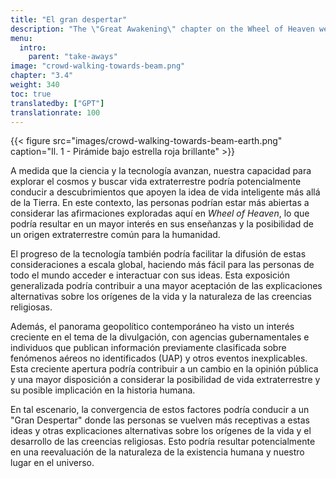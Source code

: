 ```yaml
---
title: "El gran despertar"
description: "The \"Great Awakening\" chapter on the Wheel of Heaven website addresses a transformative shift in human consciousness and understanding, in line with the site's central hypothesis of extraterrestrial influence on Earth. This chapter might discuss the impact of recognizing an advanced alien civilization's role in human history, how this awareness could alter our global perspectives, and the potential societal and philosophical changes resulting from such a revelation. It could explore the notion of humanity entering a new era of enlightenment, spurred by a deeper understanding of our origins and place in the cosmos, as suggested by the Wheel of Heaven's narrative."
menu:
  intro:
    parent: "take-aways"
image: "crowd-walking-towards-beam.png"
chapter: "3.4"
weight: 340
toc: true
translatedby: ["GPT"]
translationrate: 100
---
```


{{< figure src="images/crowd-walking-towards-beam-earth.png" caption="Il. 1 - Pirámide bajo estrella roja brillante" >}}

A medida que la ciencia y la tecnología avanzan, nuestra capacidad para explorar el cosmos y buscar vida extraterrestre podría potencialmente conducir a descubrimientos que apoyen la idea de vida inteligente más allá de la Tierra. En este contexto, las personas podrían estar más abiertas a considerar las afirmaciones exploradas aquí en _Wheel of Heaven_, lo que podría resultar en un mayor interés en sus enseñanzas y la posibilidad de un origen extraterrestre común para la humanidad.

El progreso de la tecnología también podría facilitar la difusión de estas consideraciones a escala global, haciendo más fácil para las personas de todo el mundo acceder e interactuar con sus ideas. Esta exposición generalizada podría contribuir a una mayor aceptación de las explicaciones alternativas sobre los orígenes de la vida y la naturaleza de las creencias religiosas.

Además, el panorama geopolítico contemporáneo ha visto un interés creciente en el tema de la divulgación, con agencias gubernamentales e individuos que publican información previamente clasificada sobre fenómenos aéreos no identificados (UAP) y otros eventos inexplicables. Esta creciente apertura podría contribuir a un cambio en la opinión pública y una mayor disposición a considerar la posibilidad de vida extraterrestre y su posible implicación en la historia humana.

En tal escenario, la convergencia de estos factores podría conducir a un "Gran Despertar" donde las personas se vuelven más receptivas a estas ideas y otras explicaciones alternativas sobre los orígenes de la vida y el desarrollo de las creencias religiosas. Esto podría resultar potencialmente en una reevaluación de la naturaleza de la existencia humana y nuestro lugar en el universo.
